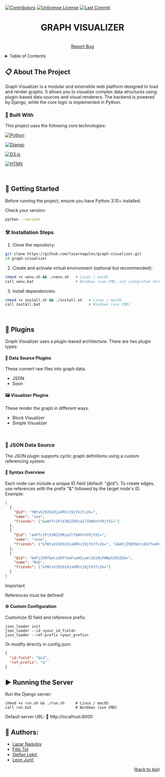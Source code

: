 <a id="readme-top"></a>

[![Contributors][contributors-shield]][contributors-url] 
[![Unlicense License][license-shield]][license-url]
[![Last Commit][last-commit-shield]][last-commit-url]


<div align="center"> 
    <h1 align="center">GRAPH VISUALIZER</h1> 
    <p align="center"> <br /> 
        <a href="https://github.com/lazarnagulov/graph-visualizer/issues/new?labels=bug">Report Bug</a> 
    </p> 
</div> 

<details> 
    <summary>Table of Contents</summary> 
    <ol> 
        <li> <a href="#-about-the-project">About The Project</a> 
            <ul> 
                <li><a href="#-built-with">Built With</a></li> 
            </ul> 
        </li> 
        <li> <a href="#-getting-started">Getting Started</a> 
            <ul> 
                <li><a href="#-installation-steps">Installation Steps</a></li> 
            </ul> 
        </li> 
        <li><a href="#-plugins">Plugins</a>
            <ul>
                <li><a href="#-json-data-source">JSON Data Source</a></li> 
            </ul>
        </li> 
        <li><a href="#-running-the-server">Running the Server</a></li> 
        <li><a href="#-authors">Authors</a></li> 
    </ol> 
</details>

## 📋 About The Project
Graph Visualizer is a modular and extensible web platform designed to load and render graphs.
It allows you to visualize complex data structures using plugin-based data sources and visual renderers. 
The backend is powered by Django, while the core logic is implemented in Python.
<br/>
### 🔧 Built With
This project uses the following core technologies:

[![Python][Python-img]][Python-url]  

[![Django][Django-img]][Django-url]

[![D3.js][D3-img]][D3-url]  

[![HTMX][HTMX-img]][HTMX-url]

<br/>

## 🚀 Getting Started
Before running the project, ensure you have Python 3.10+ installed.

Check your version:
```bash
python --version
```

### 🛠️ Installation Steps
1. Clone the repository:
```bash
git clone https://github.com/lazarnagulov/graph-visualizer.git
cd graph-visualizer
```
2. Create and activate virtual environment (optional but recommended):
```bash
chmod +x venv.sh && ./venv.sh   # Linux / macOS
call venv.bat                   # Windows (use CMD, not integrated terminal) 
```
3.  Install dependencies:
```bash
chmod +x install.sh && ./install.sh   # Linux / macOS
call install.bat                      # Windows (use CMD) 
```
<br/>

## 🧩 Plugins
Graph Visualizer uses a plugin-based architecture. There are two plugin types:

#### 🔌 Data Source Plugins
These convert raw files into graph data.
- JSON
- Soon

#### 🖼️ Visualizer Plugins
These render the graph in different ways.
- Block Visualizer
- Simple Visualizer
<br/>

### 🧾 JSON Data Source
The JSON plugin supports cyclic graph definitions using a custom referencing system.
#### 🔗 Syntax Overview
Each node can include a unique ID field (default: "@id").
To create edges, use references with the prefix "&" followed by the target node's ID.
Example:
```json
[
  {
    "@id": "YWtvX292b19jaXRhc19jYXJfc2k=",
    "name": "Joe",
    "friends": ["&amFfc2FtX3N2ZXRza2lfbWVnYV9jYXI="]
  },
  {
    "@id": "amFfc2FtX3N2ZXRza2lfbWVnYV9jYXI=",
    "name": "Jane",
    "friends": ["&YWtvX292b19jaXRhc19jYXJfc2k=", "&bmFjZXNfbmlzdGFfemFuaW1saml2b19uYWNpX292ZGU="]
  },
  {
    "@id": "bmFjZXNfbmlzdGFfemFuaW1saml2b19uYWNpX292ZGU=",
    "name": "Bob",
    "friends": ["&YWtvX292b19jaXRhc19jYXJfc2k="]
  }
]
```

> [!IMPORTANT]
> References must be defined!

#### ⚙️ Custom Configuration
Customize ID field and reference prefix:
```
json_loader init
json_loader --id <your_id_field>
json_loader --ref-prefix <your_prefix>
```
Or modify directly in config.json:
```json
{
  "id-field": "@id",
  "ref-prefix": "&"
}
```
## ▶️ Running the Server
Run the Django server:
```
chmod +x run.sh && ./run.sh     # Linux / macOS
call run.bat                    # Windows (use CMD)
```
Default server URL:
📍 http://localhost:8000
<br/>

## 👤 Authors:
- [Lazar Nagulov](https://github.com/lazarnagulov)
- [Filip Tot](https://github.com/FilipT03)
- [Stefan Lekić](https://github.com/SirBoi)
- [Leon Jurić](https://github.com/ConfusingBox)

<p align="right">(<a href="#readme-top">back to top</a>)</p>

[Python-img]: https://img.shields.io/badge/Python-3.10+-blue?logo=python&logoColor=white
[Python-url]: https://www.python.org/

[Django-img]: https://img.shields.io/badge/Django-5.1+-success?logo=django&logoColor=white
[Django-url]: https://www.djangoproject.com/

[D3-img]: https://img.shields.io/badge/D3.js-F9A03C?logo=d3.js&logoColor=white
[D3-url]: https://d3js.org/

[HTMX-img]: https://img.shields.io/badge/HTMX-FF6F61?logo=htmx&logoColor=white
[HTMX-url]: https://htmx.org/

[contributors-shield]: https://img.shields.io/github/contributors/lazarnagulov/graph-visualizer.svg?style=for-the-badge
[contributors-url]: https://github/contributors/lazarnagulov/graph-visualizer/graphs/contributors
[license-shield]: https://img.shields.io/github/license/lazarnagulov/graph-visualizer.svg?style=for-the-badge
[license-url]: https://github.com/lazarnagulov/graph-visualizer/blob/master/LICENSE.txt
[last-commit-shield]: https://img.shields.io/github/last-commit/lazarnagulov/graph-visualizer?branch=main&style=for-the-badge
[last-commit-url]: https://github.com/lazarnagulov/graph-visualizer/commits/main